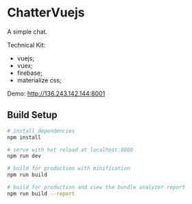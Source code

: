 # ChatterVuejs
A simple chat.

Technical Kit:
+ vuejs;
+ vuex;
+ firebase;
+ materialize css;

Demo: http://136.243.142.144:8001

## Build Setup

``` bash
# install dependencies
npm install

# serve with hot reload at localhost:8080
npm run dev

# build for production with minification
npm run build

# build for production and view the bundle analyzer report
npm run build --report
```
